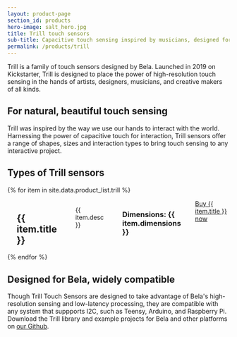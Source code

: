 ```yaml
---
layout: product-page
section_id: products
hero-image: salt_hero.jpg
title: Trill touch sensors
sub-title: Capacitive touch sensing inspired by musicians, designed for makers
permalink: /products/trill
---
```


Trill is a family of touch sensors designed by Bela. Launched in 2019 on Kickstarter, Trill is designed to place the power of high-resolution touch sensing in the hands of artists, designers, musicians, and creative makers of all kinds.

<h2>For natural, beautiful touch sensing</h2>

Trill was inspired by the way we use our hands to interact with the world. Harnessing the power of capacitive touch for interaction, Trill sensors offer a range of shapes, sizes and interaction types to bring touch sensing to any interactive project.

<h2>Types of Trill sensors</h2>

{% for item in site.data.product_list.trill %}
<div class='row product-item'>
    <div class='medium-4 columns'>
      <img class="fadeinleft" alt="" src="{{ site.baseurl }}/images/products/trill/{{ item.image }}"/>
    </div>
    <div class='medium-8 columns'>
      <div class='spacing'></div>
      <h2>{{ item.title }}</h2>
      <div class='spacing'></div>
      <p>{{ item.desc }}</p>
      <div class='spacing'></div>
      <h3>Dimensions: {{ item.dimensions }}</h3>
      <a class='button buy' href="{{ item.url }}" target='_blank'>Buy {{ item.title }} now <i class='fas fa-arrow-right'></i></a>
  </div>
  {% endfor %}

<h2>Designed for Bela, widely compatible</h2>

Though Trill Touch Sensors are designed to take advantage of Bela's high-resolution sensing and low-latency processing, they are compatible with any system that suppports I2C, such as Teensy, Arduino, and Raspberry Pi. Download the Trill library and example projects for Bela and other platforms on <a href="https://github.com/belaPlatform/trill">our Github</a>.